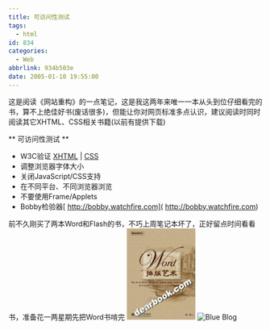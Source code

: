 ```yaml
---
title: 可访问性测试
tags:
  - html
id: 834
categories:
  - Web
abbrlink: 934b503e
date: 2005-01-10 19:55:00
---
```

这是阅读《网站重构》的一点笔记，这是我这两年来唯一一本从头到位仔细看完的书，算不上绝佳好书(废话很多)，但能让你对网页标准多点认识，建议阅读时同时阅读其它XHTML、CSS相关书籍(以前有提供下载)

** 可访问性测试 **
* W3C验证 [XHTML](http://validator.w3.org/) | [CSS](http://jigsaw.w3.org/css-validator/)
* 调整浏览器字体大小
* 关闭JavaScript/CSS支持
* 在不同平台、不同浏览器浏览
* 不要使用Frame/Applets
* Bobby检验器[ http://bobby.watchfire.com]( http://bobby.watchfire.com)

前不久刚买了两本Word和Flash的书，不巧上周笔记本坏了，正好留点时间看看书，准备花一两星期先把Word书啃完
![Blue Blog](/images/2005/01/10_12795.jpg) ![Blue Blog](http://www.dearbook.com.cn/book/images/750538423101.jpg)